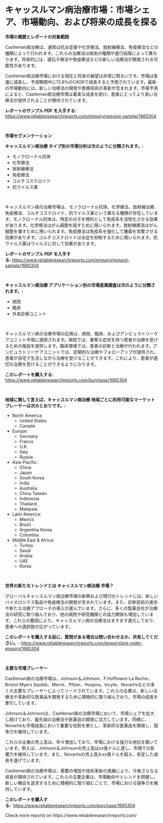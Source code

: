<p><h1>キャッスルマン病治療市場：市場シェア、市場動向、および将来の成長を探る</h1></p><p><strong>市場の概要とレポートの対象範囲</strong></p>
<p><p>Castleman病治療は、通常は抗炎症薬や化学療法、放射線療法、免疫療法などの種類によって行われます。これらの治療法は病気の種類や進行段階によって異なります。将来的には、遺伝子療法や免疫療法などの新しい治療法が開発される可能性があります。</p><p>Castleman病治療市場における現在と将来の展望は非常に明るいです。市場は急速に成長し、予測期間中に13.8％のCAGRで成長すると予想されています。最新の市場動向には、新しい治療法の開発や医療技術の革新が含まれます。市場予測によると、Castleman病治療市場は着実な成長を続け、患者にとってより良い治療法が提供されることが期待されています。</p></p>
<p><strong>レポートのサンプル PDF を入手する:</strong> <a href="https://www.reliableresearchreports.com/enquiry/request-sample/1665304">https://www.reliableresearchreports.com/enquiry/request-sample/1665304</a></p>
<p>&nbsp;</p>
<p><strong>市場セグメンテーション</strong></p>
<p><strong>キャッスルマン病治療 タイプ別の市場分析は次のように分類されます。:</strong></p>
<p><ul><li>モノクローナル抗体</li><li>化学療法</li><li>放射線療法</li><li>免疫療法</li><li>コルチコステロイド</li><li>抗ウイルス薬</li></ul></p>
<p>&nbsp;</p>
<p><p>キャッスルマン病の治療市場は、モノクローナル抗体、化学療法、放射線治療、免疫療法、コルチコステロイド、抗ウイルス薬という異なる種類が存在しています。モノクローナル抗体は、特定の分子を標的として免疫系を活性化させる効果があります。化学療法はがん細胞を殺すために用いられます。放射線療法はがん細胞を壊すために用いられます。免疫療法は免疫系を強化して腫瘍を攻撃させる効果があります。コルチコステロイドは炎症を抑制するために用いられます。抗ウイルス薬はウイルスに対して効果があります。</p></p>
<p><strong>レポートのサンプル PDF を入手する:</strong>&nbsp;<a href="https://www.reliableresearchreports.com/enquiry/request-sample/1665304">https://www.reliableresearchreports.com/enquiry/request-sample/1665304</a></p>
<p>&nbsp;</p>
<p><strong> キャッスルマン病治療 アプリケーション別の市場産業調査は次のように分類されます。:</strong></p>
<p><ul><li>病院</li><li>臨床</li><li>外来診療ユニット</li></ul></p>
<p>&nbsp;</p>
<p><p>キャッスルマン病の治療市場の応用は、病院、臨床、およびアンビュラトリーケアユニット市場に適用されます。病院では、重篤な症状を持つ患者が治療を受けるための施設を提供します。臨床環境では、患者の診断と治療が行われます。アンビュラトリーケアユニットでは、定期的な治療やフォローアップが提供され、患者が自宅で生活しながら治療を受けることができます。これにより、患者が適切な治療を受けることができるようになります。</p></p>
<p><strong>このレポートを購入する:</strong>&nbsp; <a href="https://www.reliableresearchreports.com/purchase/1665304">https://www.reliableresearchreports.com/purchase/1665304</a></p>
<p>&nbsp;</p>
<p><strong>地域に関して言えば、キャッスルマン病治療 地域ごとに利用可能なマーケットプレーヤーは次のとおりです。:</strong></p>
<p><ul>
    <li>
        North America:
        <ul>
            <li>United States</li>
            <li>Canada</li>
        </ul>
    </li>
    <li>
        Europe:
        <ul>
            <li>Germany</li>
            <li>France</li>
            <li>U.K.</li>
            <li>Italy</li>
            <li>Russia</li>
        </ul>
    </li>
    <li>
        Asia-Pacific:
        <ul>
            <li>China</li>
            <li>Japan</li>
            <li>South Korea</li>
            <li>India</li>
            <li>Australia</li>
            <li>China Taiwan</li>
            <li>Indonesia</li>
            <li>Thailand</li>
            <li>Malaysia</li>
        </ul>
    </li>
    <li>
        Latin America:
        <ul>
            <li>Mexico</li>
            <li>Brazil</li>
            <li>Argentina Korea</li>
            <li>Colombia</li>
        </ul>
    </li>
    <li>
        Middle East & Africa:
        <ul>
            <li>Turkey</li>
            <li>Saudi</li>
            <li>Arabia</li>
            <li>UAE</li>
            <li>Korea</li>
        </ul>
    </li>
    </ul></p>
<p>&nbsp;</p>
<p><strong>世界の新たなトレンドとは キャッスルマン病治療 市場？</strong></p>
<p><p>グローバルキャッスルマン病治療市場の新興および現行のトレンドには、新しいバイオロジクス製品や免疫療法の開発が含まれています。また、診断技術の進歩や新たな治療アプローチの導入が進んでいます。さらに、多くの製薬会社が治療法の研究に取り組んでおり、他の病院や研究機関との協力関係も増加しています。これらの要因により、キャッスルマン病の治療法はますます進化しており、患者への選択肢が広がっています。</p></p>
<p><strong>このレポートを購入する前に、質問がある場合は問い合わせるか、共有してください。</strong>- <a href="https://www.reliableresearchreports.com/enquiry/pre-order-enquiry/1665304">https://www.reliableresearchreports.com/enquiry/pre-order-enquiry/1665304</a></p>
<p>&nbsp;</p>
<p><strong>主要な市場プレーヤー</strong></p>
<p><p>Castleman病の治療市場は、Johnson＆Johnson、F.Hoffmann-La Roche、Bristol-Myers Squibb、Merck、Pfizer、Hospira、Incyte、Novartisなどの多くの主要なプレーヤーによってリードされています。これらの企業は、新しい治療法や革新的な医薬品を開発するために積極的に取り組んでおり、市場の成長を牽引しています。</p><p>Johnson＆Johnsonは、Castleman病の治療市場において、市場シェアを拡大し続けており、最先端の治療法や医薬品の開発に注力しています。同様に、Novartisも市場成長において重要な役割を果たし、革新的な医薬品を開発し、競争力を維持しています。</p><p>これらの企業の売上高は、年々増加しており、市場における強力な地位を築いています。例えば、Johnson＆Johnsonの売上高はxx億ドルに達し、市場での影響力を維持しています。また、Novartisの売上高もxx億ドルを超え、安定した成長を遂げています。</p><p>Castleman病の治療市場は、需要の増加や技術革新の進展により、今後さらなる成長が期待されています。これらの主要企業は、市場動向やトレンドを把握し、新しい機会を追求するために積極的に取り組むことで、市場における競争力を維持しています。</p></p>
<p><strong>このレポートを購入する:</strong>&nbsp;&nbsp;<a href="https://www.reliableresearchreports.com/purchase/1665304">https://www.reliableresearchreports.com/purchase/1665304</a></p>
<p>Check more reports on https://www.reliableresearchreports.com/</p>